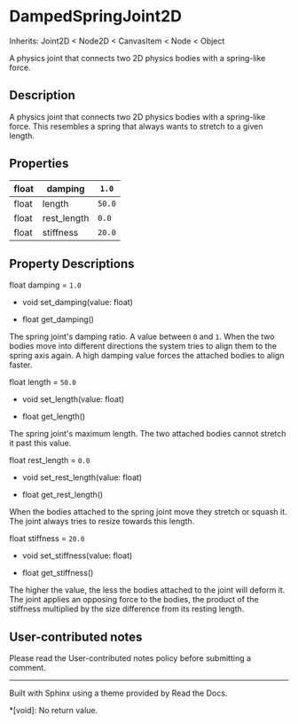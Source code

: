 # DampedSpringJoint2D

Inherits: Joint2D < Node2D < CanvasItem < Node < Object

A physics joint that connects two 2D physics bodies with a spring-like force.

## Description

A physics joint that connects two 2D physics bodies with a spring-like force.
This resembles a spring that always wants to stretch to a given length.

## Properties

float | damping | `1.0`  
---|---|---  
float | length | `50.0`  
float | rest_length | `0.0`  
float | stiffness | `20.0`  
  
## Property Descriptions

float damping = `1.0`

  * void set_damping(value: float)

  * float get_damping()

The spring joint's damping ratio. A value between `0` and `1`. When the two
bodies move into different directions the system tries to align them to the
spring axis again. A high damping value forces the attached bodies to align
faster.

float length = `50.0`

  * void set_length(value: float)

  * float get_length()

The spring joint's maximum length. The two attached bodies cannot stretch it
past this value.

float rest_length = `0.0`

  * void set_rest_length(value: float)

  * float get_rest_length()

When the bodies attached to the spring joint move they stretch or squash it.
The joint always tries to resize towards this length.

float stiffness = `20.0`

  * void set_stiffness(value: float)

  * float get_stiffness()

The higher the value, the less the bodies attached to the joint will deform
it. The joint applies an opposing force to the bodies, the product of the
stiffness multiplied by the size difference from its resting length.

## User-contributed notes

Please read the User-contributed notes policy before submitting a comment.

* * *

Built with Sphinx using a theme provided by Read the Docs.

  *[void]: No return value.


